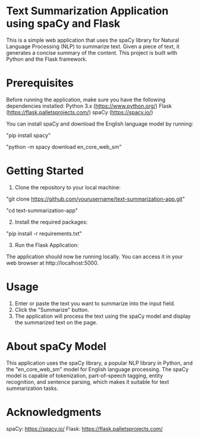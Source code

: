 # Text Summarization Application using spaCy and Flask
This is a simple web application that uses the spaCy library for Natural Language Processing (NLP) to summarize text. Given a piece of text, it generates a concise summary of the content. This project is built with Python and the Flask framework.

# Prerequisites
Before running the application, make sure you have the following dependencies installed:
Python 3.x (https://www.python.org/)
Flask (https://flask.palletsprojects.com/)
spaCy (https://spacy.io/)

You can install spaCy and download the English language model by running:

"pip install spacy"

"python -m spacy download en_core_web_sm"

# Getting Started
1. Clone the repository to your local machine:

"git clone https://github.com/yourusername/text-summarization-app.git"

"cd text-summarization-app"

2. Install the required packages:

"pip install -r requirements.txt"

3. Run the Flask Application: 

The application should now be running locally. You can access it in your web browser at http://localhost:5000.

#  Usage
1. Enter or paste the text you want to summarize into the input field.
2. Click the "Summarize" button.
3. The application will process the text using the spaCy model and display the summarized text on the page.

# About spaCy Model
This application uses the spaCy library, a popular NLP library in Python, and the "en_core_web_sm" model for English language processing.
The spaCy model is capable of tokenization, part-of-speech tagging, entity recognition, and sentence parsing, which makes it suitable for 
text summarization tasks.

# Acknowledgments
spaCy: https://spacy.io/
Flask: https://flask.palletsprojects.com/
